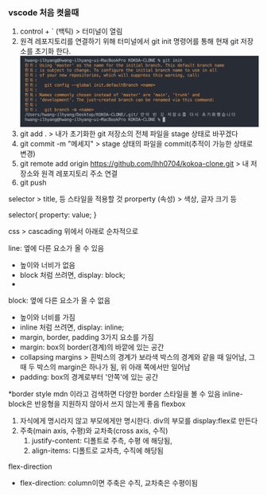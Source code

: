 ### vscode 처음 켯을때 
1. control + ` (백틱) > 터미널이 열림
2. 원격 레포지토리를 연결하기 위해 터미널에서 git init 명령어를 통해 현재 git 저장소를 초기화 한다.
![img](./asset/01.png)
3. git add . > 내가 초기화한 git 저장소의 전체 파일을 stage 상태로 바꾸겠다
4. git commit -m "메세지" > stage 상태의 파일을 commit(추적이 가능한 상태로 변경)
5. git remote add origin https://github.com/lhh0704/kokoa-clone.git > 내 저장소와 원격 레포지토리 주소 연결
6. git push

selector > title, 등 스타일을 적용할 것
prorperty (속성) > 색상, 글자 크기 등 

selector{
    property: value;
}

css > cascading  위에서 아래로 순차적으로

line: 옆에 다른 요소가 올 수 있음
- 높이와 너비가 없음
- block 처럼 쓰려면, display: block;
- 
block: 옆에 다른 요소가 올 수 없음
- 높이와 너비를 가짐  
- inline 처럼 쓰려면, display: inline;
- margin, border, padding  3가지 요소를 가짐
- margin: box의 border(경계)의 바깥에 있는 공간
- collapsing margins >  흰박스의 경계가 보라색 박스의 경계와 같을 때 일어남, 그때 두 박스의 margin은 하나가 됨, 위 아래 쪽에서만 일어남
- padding: box의 경계로부터 '안쪽'에 있는 공간

*border style mdn 이라고 검색하면 다양한 border 스타일을 볼 수 있음
inline-block은 반응형을 지원하지 않아서 쓰지 않는게 좋음
flexbox
1. 자식에게 명시라지 않고 부모에게만 명시한다. div의 부모를 display:flex로 만든다
2. 주축(main axis, 수평)와 교차축(cross axis, 수직)
   1. justify-content: 디폴트로 주측, 수평 에 해당됨, 
   2. align-items: 디폴트로 교차측, 수직에 해당됨

flex-direction
- flex-direction: column이면 주축은 수직, 교차축은 수평이됨